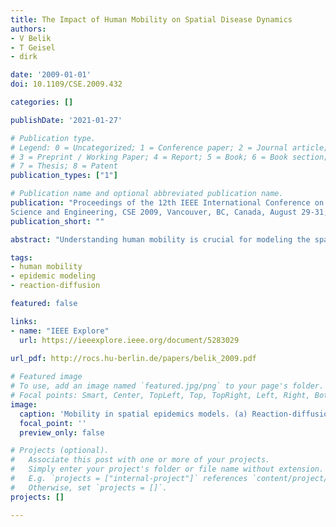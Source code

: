 ```yaml
---
title: The Impact of Human Mobility on Spatial Disease Dynamics
authors:
- V Belik
- T Geisel
- dirk

date: '2009-01-01'
doi: 10.1109/CSE.2009.432

categories: []

publishDate: '2021-01-27'

# Publication type.
# Legend: 0 = Uncategorized; 1 = Conference paper; 2 = Journal article;
# 3 = Preprint / Working Paper; 4 = Report; 5 = Book; 6 = Book section;
# 7 = Thesis; 8 = Patent
publication_types: ["1"]

# Publication name and optional abbreviated publication name.
publication: "Proceedings of the 12th IEEE International Conference on Computational
Science and Engineering, CSE 2009, Vancouver, BC, Canada, August 29-31, 2009"
publication_short: ""

abstract: "Understanding human mobility is crucial for modeling the spatial spread of human infectious diseases. The quantitative description of spatial epidemics is based on two prominent theoretical approaches, diffusive dispersal and direct coupling or effective force of infection. The first ansatz assumes random walk movement of the host between different locations where as the second employs an effective force of infection between distinct populations. Both models are inconsistent with important aspects of human mobility, most importantly the bidirectional movements between individuals' homes and distant location. We introduce and investigate a novel epidemiological model that explicitely takes into account this bidirectional nature of human movements. In various topologies (networks and lattices) we find significant differences as well as similarities among all three models, depending on the parameters. On a lattice we obtain an analytical expression for the velocity of the propagating epidemic front. In contrast to the diffusion approach, our model predicts a saturation of the velocity with increasing traveling rate. Our analysis is supported by numerical simulations on both lattices and networks and provides a framework for incorporating the abundance of pervasive data on individual human mobility into disease dynamics modeling."

tags:
- human mobility
- epidemic modeling
- reaction-diffusion

featured: false

links:
- name: "IEEE Explore"
  url: https://ieeexplore.ieee.org/document/5283029
  
url_pdf: http://rocs.hu-berlin.de/papers/belik_2009.pdf

# Featured image
# To use, add an image named `featured.jpg/png` to your page's folder.
# Focal points: Smart, Center, TopLeft, Top, TopRight, Left, Right, BottomLeft, Bottom, BottomRight.
image:
  caption: 'Mobility in spatial epidemics models. (a) Reaction-diffusion: unbounded random movements; (b) effective force of infection between populations (c) explicit incorporation of bidirectional host movements. Colorcode symbolizes bidirectional links due to hosts from different nodes. Panel(d) illustrates theoretical model for bidirectional movements.'
  focal_point: ''
  preview_only: false

# Projects (optional).
#   Associate this post with one or more of your projects.
#   Simply enter your project's folder or file name without extension.
#   E.g. `projects = ["internal-project"]` references `content/project/deep-learning/index.md`.
#   Otherwise, set `projects = []`.
projects: []

---
```

